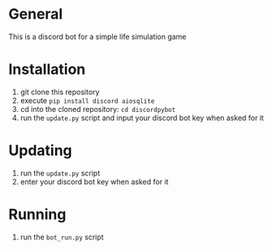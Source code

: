 # General
This is a discord bot for a simple life simulation game

# Installation
1. git clone this repository
2. execute `pip install discord aiosqlite`
3. cd into the cloned repository: `cd discordpybot`
4. run the `update.py` script and input your discord bot key when asked for it

# Updating
1. run the `update.py` script
2. enter your discord bot key when asked for it

# Running
1. run the `bot_run.py` script
